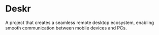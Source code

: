 # Deskr
A project that creates a seamless remote desktop ecosystem, enabling smooth communication between mobile devices and PCs.

